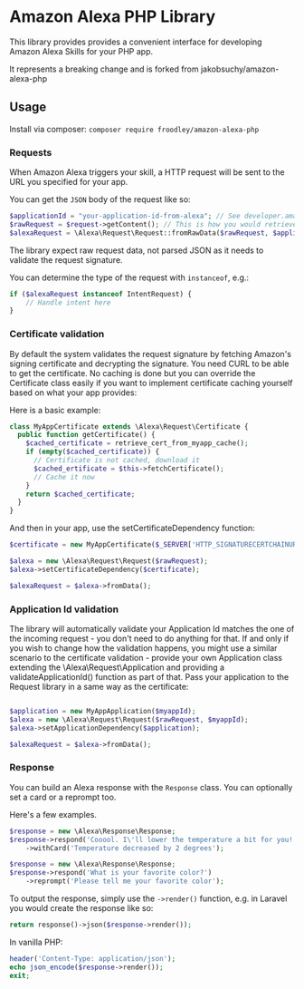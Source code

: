 # Amazon Alexa PHP Library

This library provides provides a convenient interface for developing Amazon Alexa Skills for your PHP app.

It represents a breaking change and is forked from jakobsuchy/amazon-alexa-php

## Usage

Install via composer: `composer require froodley/amazon-alexa-php`

### Requests
When Amazon Alexa triggers your skill, a HTTP request will be sent to the URL you specified for your app.

You can get the `JSON` body of the request like so:
```php
$applicationId = "your-application-id-from-alexa"; // See developer.amazon.com and your Application. Will start with "amzn1.echo-sdk-ams.app."
$rawRequest = $request->getContent(); // This is how you would retrieve this with Laravel or Symfony 2.
$alexaRequest = \Alexa\Request\Request::fromRawData($rawRequest, $applicationId);
```

The library expect raw request data, not parsed JSON as it needs to validate the request signature.

You can determine the type of the request with `instanceof`, e.g.:
```php
if ($alexaRequest instanceof IntentRequest) {
	// Handle intent here
}
```

### Certificate validation
By default the system validates the request signature by fetching Amazon's signing certificate and decrypting the signature. You need CURL to be able to get the certificate. No caching is done but you can override the Certificate class easily if you want to implement certificate caching yourself based on what your app provides:

Here is a basic example:
```php
class MyAppCertificate extends \Alexa\Request\Certificate {
  public function getCertificate() {
    $cached_certificate = retrieve_cert_from_myapp_cache();
    if (empty($cached_certificate)) {
      // Certificate is not cached, download it
      $cached_ertificate = $this->fetchCertificate();
      // Cache it now
    }
    return $cached_certificate;
  }
}
```

And then in your app, use the setCertificateDependency function:

```php
$certificate = new MyAppCertificate($_SERVER['HTTP_SIGNATURECERTCHAINURL'], $_SERVER['HTTP_SIGNATURE']);

$alexa = new \Alexa\Request\Request($rawRequest);
$alexa->setCertificateDependency($certificate);

$alexaRequest = $alexa->fromData();
```

### Application Id validation
The library will automatically validate your Application Id matches the one of the incoming request - you don't need to do anything for that. If and only if you wish to change how the validation happens, you might use a similar scenario to the certificate validation - provide your own Application class extending the \Alexa\Request\Application and providing a validateApplicationId() function as part of that. Pass your application to the Request library in a same way as the certificate:
```php

$application = new MyAppApplication($myappId);
$alexa = new \Alexa\Request\Request($rawRequest, $myappId);
$alexa->setApplicationDependency($application);

$alexaRequest = $alexa->fromData();
```


### Response
You can build an Alexa response with the `Response` class. You can optionally set a card or a reprompt too.

Here's a few examples.
```php
$response = new \Alexa\Response\Response;
$response->respond('Cooool. I\'ll lower the temperature a bit for you!')
	->withCard('Temperature decreased by 2 degrees');
```

```php
$response = new \Alexa\Response\Response;
$response->respond('What is your favorite color?')
	->reprompt('Please tell me your favorite color');
```

To output the response, simply use the `->render()` function, e.g. in Laravel you would create the response like so:
```php
return response()->json($response->render());
```

In vanilla PHP:
```php
header('Content-Type: application/json');
echo json_encode($response->render());
exit;
```

